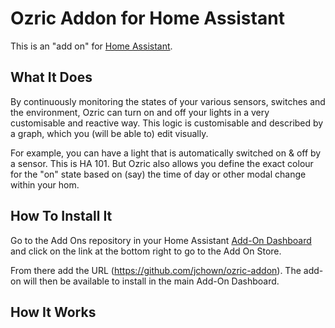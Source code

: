 # Ozric Addon for Home Assistant

This is an "add on" for [Home Assistant](https://www.home-assistant.io/).

## What It Does

By continuously monitoring the states of your various sensors, switches and the environment, Ozric can turn on and off your lights in a very customisable and reactive way.
This logic is customisable and described by a graph, which you (will be able to) edit visually.

For example, you can have a light that is automatically switched on & off by a sensor. This is HA 101. But Ozric also allows you define the exact colour for the "on" state
based on (say) the time of day or other modal change within your hom.

## How To Install It

Go to the Add Ons repository in your Home Assistant [Add-On Dashboard](http://homeassistant:8123/hassio/dashboard) and click on the link at the bottom right to go to the Add On Store.

From there add the URL (https://github.com/jchown/ozric-addon). The add-on will then be available to install in the main Add-On Dashboard.

## How It Works

